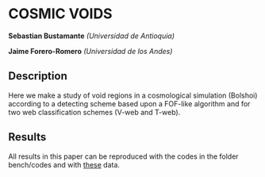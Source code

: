 COSMIC VOIDS
==============================================
**Sebastian Bustamante**
*(Universidad de Antioquia)*

**Jaime Forero-Romero**
*(Universidad de los Andes)*


Description
-----------------------------------------------------------------------------------------
Here we make a study of void regions in a cosmological simulation (Bolshoi) according to 
a detecting scheme based upon a FOF-like algorithm and for two web classification schemes 
(V-web and T-web).


Results
-----------------------------------------------------------------------------------------
All results in this paper can be reproduced with the codes in the folder bench/codes and 
with [these](https://goo.gl/AYyDa) data.
